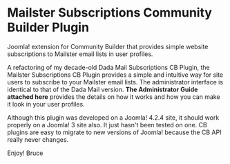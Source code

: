 # Mailster Subscriptions Community Builder Plugin
Joomla! extension for Community Builder that provides simple website subscriptions to Mailster email lists in user profiles.

A refactoring of my decade-old Dada Mail Subscriptions CB Plugin, the Mailster Subscriptions CB Plugin provides a simple and intuitive way for site users to subscribe to your Mailster email lists. The administrator interface is identical to that of the Dada Mail version. **The Administrator Guide attached here** provides the details on how it works and how you can make it look in your user profiles.

Although this plugin was developed on a Joomla! 4.2.4 site, it should work properly on a Joomla! 3 site also. It just hasn't been tested on one. CB plugins are easy to migrate to new versions of Joomla! because the CB API really never changes.

Enjoy!
Bruce
